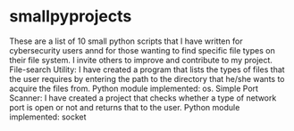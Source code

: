 # smallpyprojects
These are a list of 10 small python scripts that I have written for cybersecurity users annd for those wanting to find specific file
types on their file system. I invite others to improve and contribute to my project.
File-search Utility: I have created a program that lists the types of files that the user requires by entering the path to the directory that he/she wants 
to acquire the files from. Python module implemented: os.
Simple Port Scanner: I have created a project that checks whether a type of network port is open or not and returns that to the user.
Python module implemented: socket 
